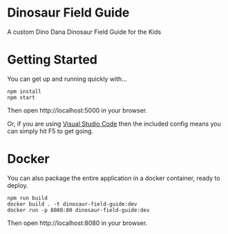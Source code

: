 # Dinosaur Field Guide

A custom Dino Dana Dinosaur Field Guide for the Kids

# Getting Started

You can get up and running quickly with...

```
npm install
npm start
```
Then open http://localhost:5000 in your browser.

Or, if you are using [Visual Studio Code](https://code.visualstudio.com/) then the included config means you can simply hit F5 to get going.

# Docker

You can also package the entire application in a docker container, ready to deploy.

```
npm run build
docker build . -t dinosaur-field-guide:dev
docker run -p 8080:80 dinosaur-field-guide:dev
```

Then open http://localhost:8080 in your browser.